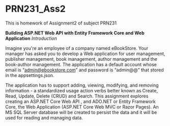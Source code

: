 # PRN231_Ass2
This is homework of Assignment2 of subject PRN231

**Building ASP.NET Web API with Entity
Framework Core and Web Application**
_Introduction_

Imagine you're an employee of a company named eBookStore. Your manager
has asked you to develop a Web application for user management, publisher
management, book management, author management and the book-author
management. The application has a default account whose email is
“admin@ebookstore.com” and password is “admin@@” that stored in the
appsettings.json.

The application has to support adding, viewing, modifying, and removing
information - a standardized usage action verbs better known as Create, Read,
Update, Delete (CRUD) and Search. This assignment explores creating an
ASP.NET Core Web API , and ADO.NET or Entity Framework Core, the Web
Application (ASP.NET Core Web MVC or Razor Pages). An MS SQL Server
database will be created to persist the data and it will be used for reading and
managing data.
